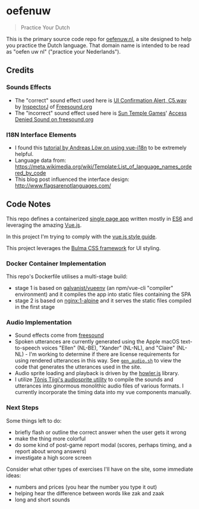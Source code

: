 # oefenuw

> Practice Your Dutch

This is the primary source code repo for [oefenuw.nl](https://oefenuw.nl/), a site designed to help you practice the Dutch language. That domain name is intended to be read as "oefen uw nl" ("practice your Nederlands").


## Credits

### Sounds Effects

* The "correct" sound effect used here is [UI Confirmation Alert, C5.wav](https://freesound.org/people/InspectorJ/sounds/403018/) by [InspectorJ](https://www.jshaw.co.uk/) of [Freesound.org](https://freesound.org/)
* The "incorrect" sound effect used here is [Sun Temple Games](http://suntemple.co/)' [Access Denied Sound on freesound.org](https://freesound.org/people/suntemple/sounds/249300/)

### I18N Interface Elements

* I found this [tutorial by Andreas Löw on using vue-i18n](https://www.codeandweb.com/babeledit/tutorials/how-to-translate-your-vue-app-with-vue-i18n) to be extremely helpful.
* Language data from: <https://meta.wikimedia.org/wiki/Template:List_of_language_names_ordered_by_code>
* This blog post influenced the interface design: <http://www.flagsarenotlanguages.com/> 

## Code Notes

This repo defines a containerized [single page app](https://en.wikipedia.org/wiki/Single-page_application) written mostly in [ES6](https://en.wikipedia.org/wiki/ECMAScript) and leveraging the amazing [Vue.js](https://vuejs.org/).

In this project I'm trying to comply with the [vue.js style guide](https://vuejs.org/v2/style-guide/).

This project leverages the [Bulma CSS framework](https://bulma.io/) for UI styling.


### Docker Container Implementation

This repo's Dockerfile utilises a multi-stage build:

* stage 1 is based on [galvanist/vueenv](https://hub.docker.com/r/galvanist/vueenv) (an npm/vue-cli "compiler" environment) and it compiles the app into static files containing the SPA
* stage 2 is based on [nginx:1-alpine](https://hub.docker.com/_/nginx) and it serves the static files compiled in the first stage

### Audio Implementation

* Sound effects come from [freesound](https://www.freesound.org/)
* Spoken utterances are currently generated using the Apple macOS text-to-speech voices "Ellen" (NL-BE), "Xander" (NL-NL), and "Claire" (NL-NL) - I'm working to determine if there are license requirements for using rendered utterances in this way. See [`gen_audio.sh`](v1/static/audio/gen_audio.sh) to view the code that generates the utterances used in the site.
* Audio sprite loading and playback is driven by the [howler.js](https://github.com/goldfire/howler.js) library.
* I utilize [Tõnis Tiigi's audiosprite utility](https://github.com/tonistiigi/audiosprite) to compile the sounds and utterances into ginormous monolithic audio files of various formats. I currently incorporate the timing data into my vue components manually.

### Next Steps

Some things left to do:

* briefly flash or outline the correct answer when the user gets it wrong
* make the thing more colorful
* do some kind of post-game report modal (scores, perhaps timing, and a report about wrong answers)
* investigate a high score screen

Consider what other types of exercises I'll have on the site, some immediate ideas:

* numbers and prices (you hear the number you type it out)
* helping hear the difference between words like zak and zaak
* long and short sounds

